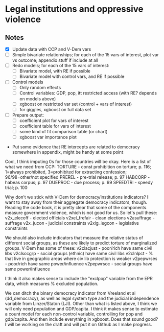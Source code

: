 # Legal institutions and oppressive violence

## Notes

- [x] Update data with CCP and V-Dem vars
- [ ] Simple bivariate relationships; for each of the 15 vars of interest, plot var vs outcome; appendix stuff if include at all
- [ ] Redo models; for each of the 15 vars of interest:
    - [ ] Bivariate model, with RE if possible
    - [ ] Bivariate model with control vars, and RE if possible
- [ ] Control models
    - [ ] Only random effects
    - [ ] Control variables: GDP, pop, itt restricted access (with RE? depends on models above)
    - [ ] xgboost on restricted var set (control + vars of interest)
    - [ ] for giggles, xgboost on full data set
- [ ] Prepare output:
    - [ ] coefficient plot for vars of interest
    - [ ] coefficient table for vars of interest
    - [ ] some kind of fit comparison table (or chart)
    - [ ] xgboost var importance plot
- Put some evidence that RE intercepts are related to democracy somewhere in appendix, might be handy at some point

Cool, I think imputing 0s for those countries will be okay. Here is a list of what we need from CCP: 
TORTURE - const prohibition on torture; p. 116; 1=always prohibited, 3=prohibited for extracting confession; 96/98=other/not specified
PREREL - pre-trial release; p. 97
HABCORP - habeas corpus; p. 97
DUEPROC - due process; p. 99
SPEEDTRI - speedy trial; p. 100

Why don't we stick with V-Dem for democracy/institutions indicators? I want to stay away from their aggregate democracy indicators, though. Reading the code book, it is pretty clear that some of the components measure government violence, which is not good for us. So let's pull these: 
v2x_elecoff - elected officials 
v2xel_frefair - clean elections 
v2asuffrage - suffrage 
v2x_jucon - judicial constraints 
v2xlg_legcon - legislative constraints 

We should also include indicators that measure the relative status of different social groups, as these are likely to predict torture of marginalized groups. V-Dem has some of these: 
v2clacjust - poor/rich have same civil libs
v2clsocgrp - social groups (ethnic) have same civil libs
v2clnlpct - % that live in geographic areas where civ lib protection is weaker
v2pepwrses - poor/rich have same power/influence
v2pepwrsoc - social groups have same power/influence

I think it also makes sense to include the "exclpop" variable from the EPR data, which measures % excluded population. 

We can ditch the binary democracy indicator from Vreeland et al (dd_democracy), as well as legal system type and the judicial independence variable from Linzer/Staton (LJI). Other than what is listed above, I think we will only need population and GDP/capita. I think it makes sense to estimate a count model for each non-control variable, controlling for pop and gdp/capita. And then include everything in xgboost. Does that sound good? I will be working on the draft and will put it on Github as I make progress.

